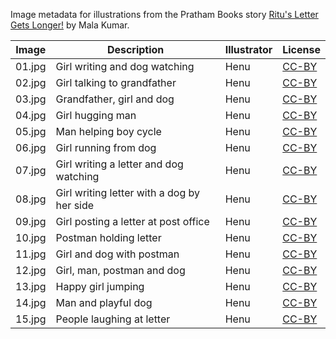 Image metadata for illustrations from the Pratham Books story [Ritu's Letter Gets Longer!](https://storyweaver.org.in/stories/270-ritu-s-letter-gets-longer) by Mala Kumar.

Image | Description | Illustrator | License
----- | ----------- | ----------- | -------
01.jpg | Girl writing and dog watching | Henu | [CC-BY](https://creativecommons.org/licenses/by/4.0/)
02.jpg | Girl talking to grandfather | Henu | [CC-BY](https://creativecommons.org/licenses/by/4.0/)
03.jpg | Grandfather, girl and dog | Henu | [CC-BY](https://creativecommons.org/licenses/by/4.0/)
04.jpg | Girl hugging man | Henu | [CC-BY](https://creativecommons.org/licenses/by/4.0/)
05.jpg | Man helping boy cycle | Henu | [CC-BY](https://creativecommons.org/licenses/by/4.0/)
06.jpg | Girl running from dog | Henu | [CC-BY](https://creativecommons.org/licenses/by/4.0/)
07.jpg | Girl writing a letter and dog watching | Henu | [CC-BY](https://creativecommons.org/licenses/by/4.0/)
08.jpg | Girl writing letter with a dog by her side | Henu | [CC-BY](https://creativecommons.org/licenses/by/4.0/)
09.jpg | Girl posting a letter at post office  | Henu | [CC-BY](https://creativecommons.org/licenses/by/4.0/)
10.jpg | Postman holding letter | Henu | [CC-BY](https://creativecommons.org/licenses/by/4.0/)
11.jpg | Girl and dog with postman | Henu | [CC-BY](https://creativecommons.org/licenses/by/4.0/)
12.jpg | Girl, man, postman and dog | Henu | [CC-BY](https://creativecommons.org/licenses/by/4.0/)
13.jpg | Happy girl jumping | Henu | [CC-BY](https://creativecommons.org/licenses/by/4.0/)
14.jpg | Man and playful dog | Henu | [CC-BY](https://creativecommons.org/licenses/by/4.0/)
15.jpg | People laughing at letter | Henu | [CC-BY](https://creativecommons.org/licenses/by/4.0/)
